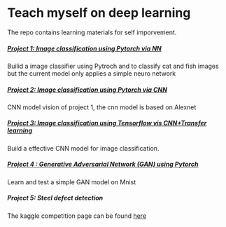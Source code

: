 # Teach myself on deep learning

The repo contains learning materials for self imporvement. 

##### [Project 1: Image classification using Pytorch via NN](https://github.com/pan1fan2/self_improvement/tree/main/project1)

Builid a image classifier using Pytroch and to classify cat and fish images but the current model only applies a simple neuro network

##### [Project 2: Image classification using Pytorch via CNN](https://github.com/pan1fan2/self_improvement/tree/main/project1)

CNN model vision of project 1, the cnn model is based on Alexnet

##### [Project 3: Image classification using Tensorflow vis CNN+Transfer learning](https://github.com/pan1fan2/self_improvement/tree/main/project3)

Build a effective CNN model for image classification. 

##### [Project 4 : Generative Adversarial Network (GAN) using Pytorch](https://github.com/pan1fan2/self_improvement/tree/main/project4)

Learn and test a simple GAN model on Mnist

##### Project 5: Steel defect detection

The kaggle competition page can be found [here](https://www.kaggle.com/c/severstal-steel-defect-detection/overview)



